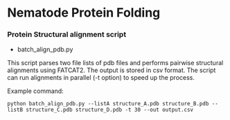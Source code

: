 # Nematode Protein Folding

### Protein Structural alignment script
- batch_align_pdb.py

This script parses two file lists of pdb files and performs pairwise structural alignments using FATCAT2. The output is stored in csv format.
The script can run alignments in parallel (-t option) to speed up the process.

Example command:

```{bash}
python batch_align_pdb.py --listA structure_A.pdb structure_B.pdb --listB structure_C.pdb structure_D.pdb -t 30 --out output.csv
```
